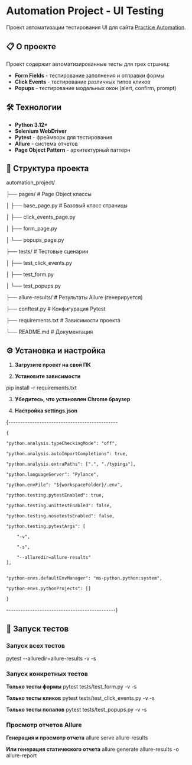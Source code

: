# Automation Project - UI Testing

Проект автоматизации тестирования UI для сайта [Practice Automation](https://practice-automation.com/).

## 📋 О проекте

Проект содержит автоматизированные тесты для трех страниц:
- **Form Fields** - тестирование заполнения и отправки формы
- **Click Events** - тестирование различных типов кликов
- **Popups** - тестирование модальных окон (alert, confirm, prompt)

## 🛠 Технологии

- **Python 3.12+**
- **Selenium WebDriver**
- **Pytest** - фреймворк для тестирования
- **Allure** - система отчетов
- **Page Object Pattern** - архитектурный паттерн

## 📁 Структура проекта

automation_project/

├── pages/ # Page Object классы

│ ├── base_page.py # Базовый класс страницы

│ ├── click_events_page.py

│ ├── form_page.py

│ └── popups_page.py

├── tests/ # Тестовые сценарии

│ ├── test_click_events.py

│ ├── test_form.py

│ └── test_popups.py

├── allure-results/ # Результаты Allure (генерируется)

├── conftest.py # Конфигурация Pytest

├── requirements.txt # Зависимости проекта

└── README.md # Документация

## ⚙️ Установка и настройка

1. **Загрузите проект на свой ПК**

2. **Установите зависимости**

pip install -r requirements.txt

3. **Убедитесь, что установлен Chrome браузер**

4. **Настройка settings.json**


{----------------------------------------------

    {
    
    "python.analysis.typeCheckingMode": "off",
    
    "python.analysis.autoImportCompletions": true,
    
    "python.analysis.extraPaths": [".", "./typings"],
    
    "python.languageServer": "Pylance",
    
    "python.envFile": "${workspaceFolder}/.env",
    
    "python.testing.pytestEnabled": true,
    
    "python.testing.unittestEnabled": false,
    
    "python.testing.nosetestsEnabled": false,
    
    "python.testing.pytestArgs": [
    
        "-v",
        
        "-s",
        
        "--alluredir=allure-results"
    ],
    
    
    "python-envs.defaultEnvManager": "ms-python.python:system",
    
    "python-envs.pythonProjects": []

    }

----------------------------------------------}

## 🚀 Запуск тестов

### Запуск всех тестов
pytest --alluredir=allure-results -v -s

### Запуск конкретных тестов
**Только тесты формы**
pytest tests/test_form.py -v -s

**Только тесты кликов**
pytest tests/test_click_events.py -v -s

**Только тесты попапов**
pytest tests/test_popups.py -v -s

### Просмотр отчетов Allure
**Генерация и просмотр отчета**
allure serve allure-results

**Или генерация статического отчета**
allure generate allure-results -o allure-report
